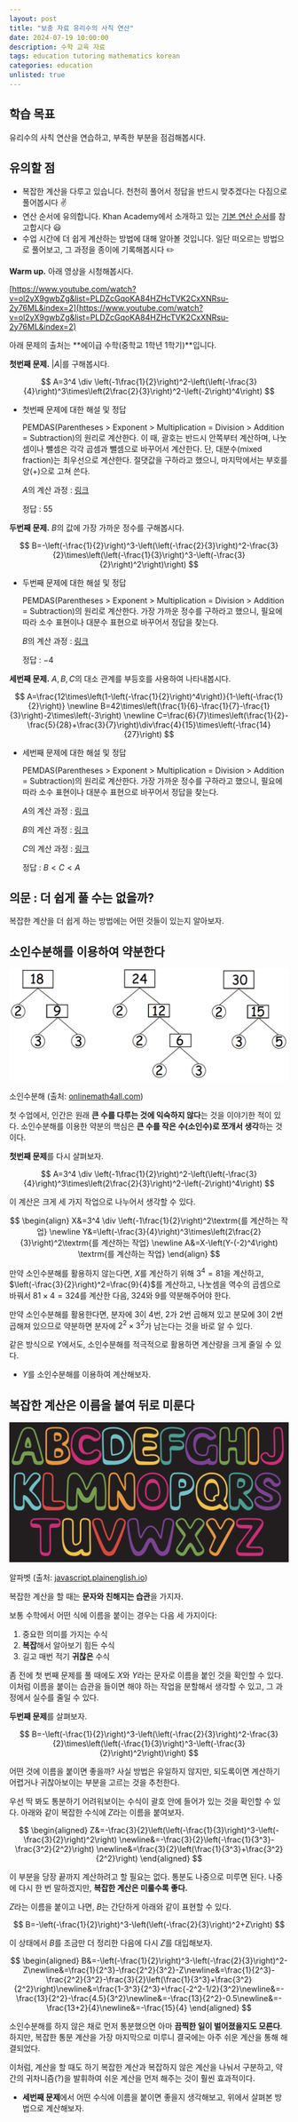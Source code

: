 ```yaml
---
layout: post
title: "보충 자료 유리수의 사칙 연산"
date: 2024-07-19 10:00:00
description: 수학 교육 자료
tags: education tutoring mathematics korean
categories: education
unlisted: true
---
```



## 학습 목표

유리수의 사칙 연산을 연습하고, 부족한 부분을 점검해봅시다.

## 유의할 점

- 복잡한 계산을 다루고 있습니다. 천천히 풀어서 정답을 반드시 맞추겠다는 다짐으로 풀어봅시다 ✌️
- 연산 순서에 유의합니다. Khan Academy에서 소개하고 있는 [기본 연산 순서](https://ko.khanacademy.org/math/cc-sixth-grade-math/cc-6th-arithmetic-operations/cc-6th-order-of-operations/a/order-of-operations-review)를 참고합시다 😃
- 수업 시간에 더 쉽게 계산하는 방법에 대해 알아볼 것입니다.
일단 떠오르는 방법으로 풀어보고, 그 과정을 종이에 기록해봅시다 ✏️

**Warm up.** 아래 영상을 시청해봅시다.

[https://www.youtube.com/watch?v=ol2yX9gwbZg&list=PLDZcGqoKA84HZHcTVK2CxXNRsu-2y76ML&index=2](https://www.youtube.com/watch?v=ol2yX9gwbZg&list=PLDZcGqoKA84HZHcTVK2CxXNRsu-2y76ML&index=2)

아래 문제의 출처는 **에이급 수학(중학교 1학년 1학기)**입니다.

**첫번째 문제.** $\lvert A\rvert$를 구해봅시다.

$$
A=3^4 \div \left(-1\frac{1}{2}\right)^2-\left(\left(-\frac{3}{4}\right)^3\times\left(2\frac{2}{3}\right)^2-\left(-2\right)^4\right)
$$

- 첫번째 문제에 대한 해설 및 정답
    
    PEMDAS(Parentheses > Exponent > Multiplication = Division > Addition = Subtraction)의 원리로 계산한다. 이 때, 괄호는 반드시 안쪽부터 계산하며, 나눗셈이나 뺄셈은 각각 곱셈과 뺄셈으로 바꾸어서 계산한다. 단, 대분수(mixed fraction)는 최우선으로 계산한다. 절댓값을 구하라고 했으니, 마지막에서는 부호를 양($+$)으로 고쳐 쓴다.
    
    $A$의 계산 과정 : [링크](https://www.symbolab.com/solver/simplify-calculator/simplify%203%5E%7B4%7D%20%5Cdiv%20%5Cleft(-1%5Cfrac%7B1%7D%7B2%7D%5Cright)%5E%7B2%7D-%5Cleft(%5Cleft(-%5Cfrac%7B3%7D%7B4%7D%5Cright)%5E%7B3%7D%5Ctimes%5Cleft(2%5Cfrac%7B2%7D%7B3%7D%5Cright)%5E%7B2%7D-%5Cleft(-2%5Cright)%5E%7B4%7D%5Cright))
    
    정답 : $55$
    

**두번째 문제.** $B$의 값에 가장 가까운 정수를 구해봅시다.

$$
B=-\left(-\frac{1}{2}\right)^3-\left(\left(-\frac{2}{3}\right)^2-\frac{3}{2}\times\left(\left(-\frac{1}{3}\right)^3-\left(-\frac{3}{2}\right)^2\right)\right)
$$

- 두번째 문제에 대한 해설 및 정답
    
    PEMDAS(Parentheses > Exponent > Multiplication = Division > Addition = Subtraction)의 원리로 계산한다. 가장 가까운 정수를 구하라고 했으니, 필요에 따라 소수 표현이나 대분수 표현으로 바꾸어서 정답을 찾는다.
    
    $B$의 계산 과정 : [링크](https://www.symbolab.com/solver/simplify-calculator/simplify%20-%5Cleft(-%5Cfrac%7B1%7D%7B2%7D%5Cright)%5E%7B3%7D-%5Cleft(%5Cleft(-%5Cfrac%7B2%7D%7B3%7D%5Cright)%5E%7B2%7D-%5Cfrac%7B3%7D%7B2%7D%5Ctimes%5Cleft(%5Cleft(-%5Cfrac%7B1%7D%7B3%7D%5Cright)%5E%7B3%7D-%5Cleft(-%5Cfrac%7B3%7D%7B2%7D%5Cright)%5E%7B2%7D%5Cright)%5Cright))
    
    정답 : $-4$
    

**세번째 문제.** $A, B, C$의 대소 관계를 부등호를 사용하여 나타내봅시다.

$$
A=\frac{12\times\left(1-\left(-\frac{1}{2}\right)^4\right)}{1-\left(-\frac{1}{2}\right)} \newline
B=42\times\left(\frac{1}{6}-\frac{1}{7}-\frac{1}{3}\right)-2\times\left(-3\right) \newline C=\frac{6}{7}\times\left(\frac{1}{2}-\frac{5}{28}+\frac{3}{7}\right)\div\frac{4}{15}\times\left(-\frac{14}{27}\right)
$$

- 세번째 문제에 대한 해설 및 정답
    
    PEMDAS(Parentheses > Exponent > Multiplication = Division > Addition = Subtraction)의 원리로 계산한다. 가장 가까운 정수를 구하라고 했으니, 필요에 따라 소수 표현이나 대분수 표현으로 바꾸어서 정답을 찾는다.
    
    $A$의 계산 과정 : [링크](https://www.symbolab.com/solver/simplify-calculator/simplify%20%5Cfrac%7B12%5Ctimes%5Cleft(1-%5Cleft(-%5Cfrac%7B1%7D%7B2%7D%5Cright)%5E%7B4%7D%5Cright)%7D%7B1-%5Cleft(-%5Cfrac%7B1%7D%7B2%7D%5Cright)%7D)
    
    $B$의 계산 과정 : [링크](https://www.symbolab.com/solver/simplify-calculator/simplify%2042%5Ctimes%5Cleft(%5Cfrac%7B1%7D%7B6%7D-%5Cfrac%7B1%7D%7B7%7D-%5Cfrac%7B1%7D%7B3%7D%5Cright)-2%5Ctimes%5Cleft(-3%5Cright))
    
    $C$의 계산 과정 : [링크](https://www.symbolab.com/solver/simplify-calculator/simplify%20%5Cfrac%7B6%7D%7B7%7D%5Ctimes%5Cleft(%5Cfrac%7B1%7D%7B2%7D-%5Cfrac%7B5%7D%7B28%7D%2B%5Cfrac%7B3%7D%7B7%7D%5Cright)%5Cdiv%5Cfrac%7B4%7D%7B15%7D%5Ctimes%5Cleft(-%5Cfrac%7B14%7D%7B27%7D%5Cright))
    
    정답 : $B<C<A$
    

## 의문 : 더 쉽게 풀 수는 없을까?

복잡한 계산을 더 쉽게 하는 방법에는 어떤 것들이 있는지 알아보자.

## 소인수분해를 이용하여 약분한다

![소인수분해 (출처: [onlinemath4all.com](http://onlinemath4all.com/))](/assets/img/blog/tutoring/untitled__161f0f24f9318037bf63fc6fbb5b4.png)

소인수분해 (출처: [onlinemath4all.com](http://onlinemath4all.com/))

첫 수업에서, 인간은 원래 **큰 수를 다루는 것에 익숙하지 않다**는 것을 이야기한 적이 있다.
소인수분해를 이용한 약분의 핵심은 **큰 수를 작은 수(소인수)로 쪼개서 생각**하는 것이다.

**첫번째 문제**를 다시 살펴보자.

$$
A=3^4 \div \left(-1\frac{1}{2}\right)^2-\left(\left(-\frac{3}{4}\right)^3\times\left(2\frac{2}{3}\right)^2-\left(-2\right)^4\right)
$$

이 계산은 크게 세 가지 작업으로 나누어서 생각할 수 있다.

$$
\begin{align} X&=3^4 \div \left(-1\frac{1}{2}\right)^2\textrm{를 계산하는 작업} \newline Y&=\left(-\frac{3}{4}\right)^3\times\left(2\frac{2}{3}\right)^2\textrm{를 계산하는 작업} \newline A&=X-\left(Y-(-2)^4\right) \textrm{를 계산하는 작업} \end{align}
$$

만약 소인수분해를 활용하지 않는다면,
$X$를 계산하기 위해 $3^4=81$을 계산하고, $\left(-\frac{3}{2}\right)^2=\frac{9}{4}$를 계산하고,
나눗셈을 역수의 곱셈으로 바꿔서 $81\times4=324$를 계산한 다음, $324$와 $9$를 약분해주어야 한다.

만약 소인수분해를 활용한다면,
분자에 $3$이 $4$번, $2$가 $2$번 곱해져 있고 분모에 $3$이 $2$번 곱해져 있으므로 
약분하면 분자에 $2^2\times3^2$가 남는다는 것을 바로 알 수 있다.

같은 방식으로 $Y$에서도, 소인수분해를 적극적으로 활용하면 계산량을 크게 줄일 수 있다.

- $Y$를 소인수분해를 이용하여 계산해보자.

## 복잡한 계산은 이름을 붙여 뒤로 미룬다

![알파벳 (출처: [javascript.plainenglish.io](http://javascript.plainenglish.io/))](/assets/img/blog/tutoring/untitled_1__161f0f24f9318037bf63fc6fbb5b4.png)

알파벳 (출처: [javascript.plainenglish.io](http://javascript.plainenglish.io/))

복잡한 계산을 할 때는 **문자와 친해지는 습관**을 가지자.

보통 수학에서 어떤 식에 이름을 붙이는 경우는 다음 세 가지이다:

1. 중요한 의미를 가지는 수식
2. **복잡**해서 알아보기 힘든 수식
3. 길고 매번 적기 **귀찮은** 수식

좀 전에 첫 번째 문제를 풀 때에도 $X$와 $Y$라는 문자로 이름을 붙인 것을 확인할 수 있다.
이처럼 이름을 붙이는 습관을 들이면 해야 하는 작업을 분할해서 생각할 수 있고, 그 과정에서 실수를 줄일 수 있다.

**두번째 문제**를 살펴보자.

$$
B=-\left(-\frac{1}{2}\right)^3-\left(\left(-\frac{2}{3}\right)^2-\frac{3}{2}\times\left(\left(-\frac{1}{3}\right)^3-\left(-\frac{3}{2}\right)^2\right)\right)
$$

어떤 것에 이름을 붙이면 좋을까?
사실 방법은 유일하지 않지만, 되도록이면 계산하기 어렵거나 귀찮아보이는 부분을 고르는 것을 추천한다.

우선 딱 봐도 통분하기 어려워보이는 수식이 괄호 안에 들어가 있는 것을 확인할 수 있다.
아래와 같이 복잡한 수식에 $Z$라는 이름을 붙여보자.

$$
\begin{aligned} Z&=-\frac{3}{2}\left(\left(-\frac{1}{3}\right)^3-\left(-\frac{3}{2}\right)^2\right)
\newline&=-\frac{3}{2}\left(-\frac{1}{3^3}-\frac{3^2}{2^2}\right)
\newline&=\frac{3}{2}\left(\frac{1}{3^3}+\frac{3^2}{2^2}\right)
\end{aligned}
$$

이 부분을 당장 끝까지 계산하려고 할 필요는 없다. 통분도 나중으로 미루면 된다.
나중에 다시 한 번 말하겠지만, **복잡한 계산은 미룰수록 좋다.**

$Z$라는 이름을 붙이고 나면, $B$는 간단하게 아래와 같이 표현할 수 있다.

$$
B=-\left(-\frac{1}{2}\right)^3-\left(\left(-\frac{2}{3}\right)^2+Z\right)
$$

이 상태에서 $B$를 조금만 더 정리한 다음에 다시 $Z$를 대입해보자.

$$
\begin{aligned}
B&=-\left(-\frac{1}{2}\right)^3-\left(-\frac{2}{3}\right)^2-Z\newline&=\frac{1}{2^3}-\frac{2^2}{3^2}-Z\newline&=\frac{1}{2^3}-\frac{2^2}{3^2}-\frac{3}{2}\left(\frac{1}{3^3}+\frac{3^2}{2^2}\right)\newline&=\frac{1-3^3}{2^3}+\frac{-2^2-1/2}{3^2}\newline&=-\frac{13}{2^2}-\frac{4.5}{3^2}\newline&=-\frac{13}{2^2}-0.5\newline&=-\frac{13+2}{4}\newline&=-\frac{15}{4} \end{aligned}
$$

소인수분해를 하지 않은 채로 먼저 통분했으면 아마 **끔찍한 일이 벌어졌을지도 모른다**.
하지만, 복잡한 통분 계산을 가장 마지막으로 미루니 결국에는 아주 쉬운 계산을 통해 해결되었다.

이처럼, 계산을 할 때도 하기 복잡한 계산과 복잡하지 않은 계산을 나눠서 구분하고,
약간의 귀차니즘(?)을 발휘하여 쉬운 계산을 먼저 해주는 것이 훨씬 효과적이다.

- **세번째 문제**에서 어떤 수식에 이름을 붙이면 좋을지 생각해보고, 위에서 살펴본 방법으로 계산해보자.
